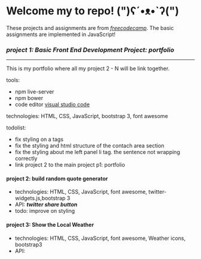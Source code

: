 # Welcome my to repo! (")ʕ´•ᴥ•`ʔ(")

These projects and assignments are from *[freecodecamp](https://www.freecodecamp.com/)*.
The basic assignments are implemented in JavaScript!

### **_project 1: Basic Front End Development Project: portfolio_**
---------------------------------------------------
This is my portfolio where all my project 2 - N will be link together. 

tools:
+ npm live-server
+ npm bower
+ code editor [visual studio code](https://code.visualstudio.com/)

technologies: HTML, CSS, JavaScript, bootstrap 3, font awesome

todolist:
+ fix styling on a tags
+ fix the styling and html structure of the contach area section 
+ fix the styling about me left panel li tag. the sentence not wrapping correctly
+ link project 2 to the main project p1: portfolio


#### **project 2: build random quote generator**
+ technologies: HTML, CSS, JavaScript, font awesome, twitter-widgets.js,bootstrap 3
+ API: **_twitter share button_**
+ todo: improve on styling

#### **project 3: Show the Local Weather**
+ technologies: HTML, CSS, JavaScript, font awesome, Weather icons, bootstrap3
+ API:  


